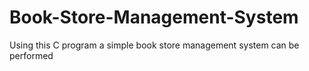 # Book-Store-Management-System
Using this C program a simple book store management system can be performed
